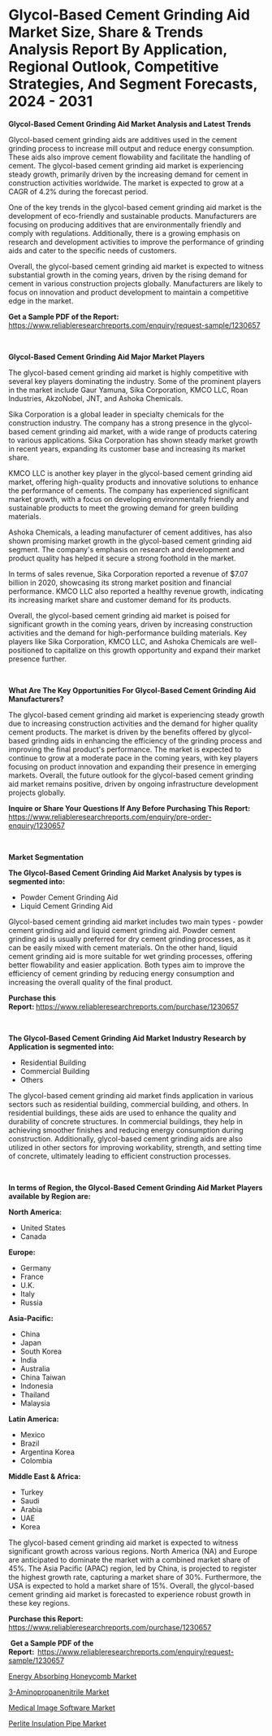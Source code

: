 <p><h1>Glycol-Based Cement Grinding Aid Market Size, Share & Trends Analysis Report By Application, Regional Outlook, Competitive Strategies, And Segment Forecasts, 2024 - 2031</h1></p><p><strong>Glycol-Based Cement Grinding Aid Market Analysis and Latest Trends</strong></p>
<p><p>Glycol-based cement grinding aids are additives used in the cement grinding process to increase mill output and reduce energy consumption. These aids also improve cement flowability and facilitate the handling of cement. The glycol-based cement grinding aid market is experiencing steady growth, primarily driven by the increasing demand for cement in construction activities worldwide. The market is expected to grow at a CAGR of 4.2% during the forecast period.</p><p>One of the key trends in the glycol-based cement grinding aid market is the development of eco-friendly and sustainable products. Manufacturers are focusing on producing additives that are environmentally friendly and comply with regulations. Additionally, there is a growing emphasis on research and development activities to improve the performance of grinding aids and cater to the specific needs of customers.</p><p>Overall, the glycol-based cement grinding aid market is expected to witness substantial growth in the coming years, driven by the rising demand for cement in various construction projects globally. Manufacturers are likely to focus on innovation and product development to maintain a competitive edge in the market.</p></p>
<p><strong>Get a Sample PDF of the Report:&nbsp;</strong> <a href="https://www.reliableresearchreports.com/enquiry/request-sample/1230657">https://www.reliableresearchreports.com/enquiry/request-sample/1230657</a></p>
<p>&nbsp;</p>
<p><strong>Glycol-Based Cement Grinding Aid Major Market Players</strong></p>
<p><p>The glycol-based cement grinding aid market is highly competitive with several key players dominating the industry. Some of the prominent players in the market include Gaur Yamuna, Sika Corporation, KMCO LLC, Roan Industries, AkzoNobel, JNT, and Ashoka Chemicals.</p><p>Sika Corporation is a global leader in specialty chemicals for the construction industry. The company has a strong presence in the glycol-based cement grinding aid market, with a wide range of products catering to various applications. Sika Corporation has shown steady market growth in recent years, expanding its customer base and increasing its market share.</p><p>KMCO LLC is another key player in the glycol-based cement grinding aid market, offering high-quality products and innovative solutions to enhance the performance of cements. The company has experienced significant market growth, with a focus on developing environmentally friendly and sustainable products to meet the growing demand for green building materials.</p><p>Ashoka Chemicals, a leading manufacturer of cement additives, has also shown promising market growth in the glycol-based cement grinding aid segment. The company's emphasis on research and development and product quality has helped it secure a strong foothold in the market.</p><p>In terms of sales revenue, Sika Corporation reported a revenue of $7.07 billion in 2020, showcasing its strong market position and financial performance. KMCO LLC also reported a healthy revenue growth, indicating its increasing market share and customer demand for its products.</p><p>Overall, the glycol-based cement grinding aid market is poised for significant growth in the coming years, driven by increasing construction activities and the demand for high-performance building materials. Key players like Sika Corporation, KMCO LLC, and Ashoka Chemicals are well-positioned to capitalize on this growth opportunity and expand their market presence further.</p></p>
<p>&nbsp;</p>
<p><strong>What Are The Key Opportunities For Glycol-Based Cement Grinding Aid Manufacturers?</strong></p>
<p><p>The glycol-based cement grinding aid market is experiencing steady growth due to increasing construction activities and the demand for higher quality cement products. The market is driven by the benefits offered by glycol-based grinding aids in enhancing the efficiency of the grinding process and improving the final product's performance. The market is expected to continue to grow at a moderate pace in the coming years, with key players focusing on product innovation and expanding their presence in emerging markets. Overall, the future outlook for the glycol-based cement grinding aid market remains positive, driven by ongoing infrastructure development projects globally.</p></p>
<p><strong>Inquire or Share Your Questions If Any Before Purchasing This Report:</strong> <a href="https://www.reliableresearchreports.com/enquiry/pre-order-enquiry/1230657">https://www.reliableresearchreports.com/enquiry/pre-order-enquiry/1230657</a></p>
<p>&nbsp;</p>
<p><strong>Market Segmentation</strong></p>
<p><strong>The Glycol-Based Cement Grinding Aid Market Analysis by types is segmented into:</strong></p>
<p><ul><li>Powder Cement Grinding Aid</li><li>Liquid Cement Grinding Aid</li></ul></p>
<p><p>Glycol-based cement grinding aid market includes two main types - powder cement grinding aid and liquid cement grinding aid. Powder cement grinding aid is usually preferred for dry cement grinding processes, as it can be easily mixed with cement materials. On the other hand, liquid cement grinding aid is more suitable for wet grinding processes, offering better flowability and easier application. Both types aim to improve the efficiency of cement grinding by reducing energy consumption and increasing the overall quality of the final product.</p></p>
<p><strong>Purchase this Report:&nbsp;</strong><a href="https://www.reliableresearchreports.com/purchase/1230657">https://www.reliableresearchreports.com/purchase/1230657</a></p>
<p>&nbsp;</p>
<p><strong>The Glycol-Based Cement Grinding Aid Market Industry Research by Application is segmented into:</strong></p>
<p><ul><li>Residential Building</li><li>Commercial Building</li><li>Others</li></ul></p>
<p><p>The glycol-based cement grinding aid market finds application in various sectors such as residential building, commercial building, and others. In residential buildings, these aids are used to enhance the quality and durability of concrete structures. In commercial buildings, they help in achieving smoother finishes and reducing energy consumption during construction. Additionally, glycol-based cement grinding aids are also utilized in other sectors for improving workability, strength, and setting time of concrete, ultimately leading to efficient construction processes.</p></p>
<p>&nbsp;</p>
<p><strong>In terms of Region, the Glycol-Based Cement Grinding Aid Market Players available by Region are:</strong></p>
<p>
    <p> <strong> North America: </strong>
        <ul>
            <li>United States</li>
            <li>Canada</li>
        </ul>
        </p> 
    <p> <strong> Europe: </strong>
        <ul>
            <li>Germany</li>
            <li>France</li>
            <li>U.K.</li>
            <li>Italy</li>
            <li>Russia</li>
        </ul>
        </p> 
    <p> <strong> Asia-Pacific: </strong>
        <ul>
            <li>China</li>
            <li>Japan</li>
            <li>South Korea</li>
            <li>India</li>
            <li>Australia</li>
            <li>China Taiwan</li>
            <li>Indonesia</li>
            <li>Thailand</li>
            <li>Malaysia</li>
        </ul>
        </p> 
    <p> <strong> Latin America: </strong>
        <ul>
            <li>Mexico</li>
            <li>Brazil</li>
            <li>Argentina Korea</li>
            <li>Colombia</li>
        </ul>
        </p> 
    <p> <strong> Middle East & Africa: </strong>
        <ul>
            <li>Turkey</li>
            <li>Saudi</li>
            <li>Arabia</li>
            <li>UAE</li>
            <li>Korea</li>
        </ul>
    </p>
    </p>
<p><p>The glycol-based cement grinding aid market is expected to witness significant growth across various regions. North America (NA) and Europe are anticipated to dominate the market with a combined market share of 45%. The Asia Pacific (APAC) region, led by China, is projected to register the highest growth rate, capturing a market share of 30%. Furthermore, the USA is expected to hold a market share of 15%. Overall, the glycol-based cement grinding aid market is forecasted to experience robust growth in these key regions.</p></p>
<p><strong>Purchase this Report: </strong><a href="https://www.reliableresearchreports.com/purchase/1230657">https://www.reliableresearchreports.com/purchase/1230657</a></p>
<p>&nbsp;<strong>Get a Sample PDF of the Report:&nbsp;&nbsp;</strong><a href="https://www.reliableresearchreports.com/enquiry/request-sample/1230657">https://www.reliableresearchreports.com/enquiry/request-sample/1230657</a></p>
<p><strong></strong></p>
<p><p><a href="https://github.com/brentleyjimmiealvaradoz4l1rea/Market-Research-Report-List-1/blob/main/energy-absorbing-honeycomb-market.md">Energy Absorbing Honeycomb Market</a></p><p><a href="https://github.com/eeaveuhhh/Market-Research-Report-List-1/blob/main/3-aminopropanenitrile-market.md">3-Aminopropanenitrile Market</a></p><p><a href="https://issuu.com/reportprime-2/docs/medical-image-software-market-size-2030.pptx">Medical Image Software Market</a></p><p><a href="https://issuu.com/reportprime-2/docs/perlite-insulation-pipe-market-size-2030.pptx">Perlite Insulation Pipe Market</a></p></p>